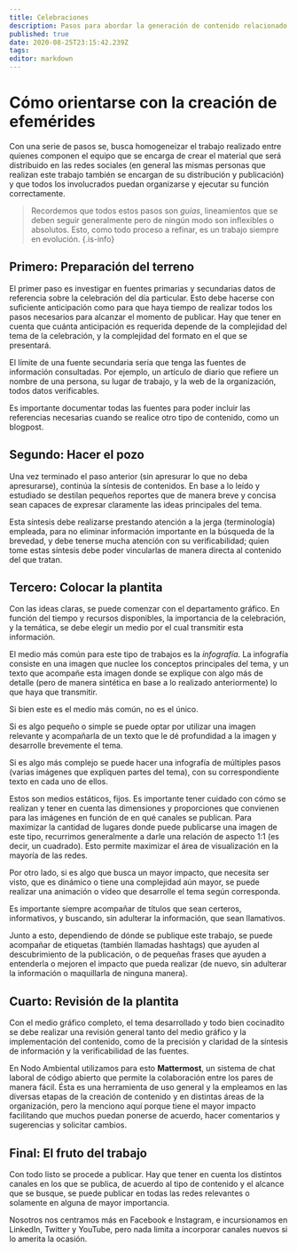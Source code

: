 ```yaml
---
title: Celebraciones
description: Pasos para abordar la generación de contenido relacionado a celebraciones y efemérides
published: true
date: 2020-08-25T23:15:42.239Z
tags: 
editor: markdown
---
```


# Cómo orientarse con la creación de efemérides

Con una serie de pasos se, busca homogeneizar el trabajo realizado entre quienes componen el equipo que se encarga de crear el material que será distribuido en las redes sociales (en general las mismas personas que realizan este trabajo también se encargan de su distribución y publicación) y que todos los involucrados puedan organizarse y ejecutar su función correctamente.

> Recordemos que todos estos pasos son _guías_, lineamientos que se deben seguir generalmente pero de ningún modo son inflexibles o absolutos. Esto, como todo proceso a refinar, es un trabajo siempre en evolución. {.is-info}

## Primero: Preparación del terreno
El primer paso es investigar en fuentes primarias y secundarias datos de referencia sobre la celebración del día particular. Esto debe hacerse con suficiente anticipación como para que haya tiempo de realizar todos los pasos necesarios para alcanzar el momento de publicar. Hay que tener en cuenta que cuánta anticipación es requerida depende de la complejidad del tema de la celebración, y la complejidad del formato en el que se presentará.

El límite de una fuente secundaria sería que tenga las fuentes de información consultadas. Por ejemplo, un artículo de diario que refiere un nombre de una persona, su lugar de trabajo, y la web de la organización, todos datos verificables.

Es importante documentar todas las fuentes para poder incluir las referencias necesarias cuando se realice otro tipo de contenido, como un blogpost.

## Segundo: Hacer el pozo

Una vez terminado el paso anterior (sin apresurar lo que no deba apresurarse), continúa la síntesis de contenidos. En base a lo leído y estudiado se destilan pequeños reportes que de manera breve y concisa sean capaces de expresar claramente las ideas principales del tema.

Esta síntesis debe realizarse prestando atención a la jerga (terminología) empleada, para no eliminar información importante en la búsqueda de la brevedad, y debe tenerse mucha atención con su verificabilidad; quien tome estas síntesis debe poder vincularlas de manera directa al contenido del que tratan.

## Tercero: Colocar la plantita

Con las ideas claras, se puede comenzar con el departamento gráfico. En función del tiempo y recursos disponibles, la importancia de la celebración, y la temática, se debe elegir un medio por el cual transmitir esta información.

El medio más común para este tipo de trabajos es la _infografía_. La infografía consiste en una imagen que nuclee los conceptos principales del tema, y un texto que acompañe esta imagen donde se explique con algo más de detalle (pero de manera sintética en base a lo realizado anteriormente) lo que haya que transmitir.

Si bien este es el medio más común, no es el único.

Si es algo pequeño o simple se puede optar por utilizar una imagen relevante y acompañarla de un texto que le dé profundidad a la imagen y desarrolle brevemente el tema. 

Si es algo más complejo se puede hacer una infografía de múltiples pasos (varias imágenes que expliquen partes del tema), con su correspondiente texto en cada uno de ellos.

Estos son medios estáticos, fijos. Es importante tener cuidado con cómo se realizan y tener en cuenta las dimensiones y proporciones que convienen para las imágenes en función de en qué canales se publican. Para maximizar la cantidad de lugares donde puede publicarse una imagen de este tipo, recurrimos generalmente a darle una relación de aspecto 1:1 (es decir, un cuadrado). Esto permite maximizar el área de visualización en la mayoría de las redes.

Por otro lado, si es algo que busca un mayor impacto, que necesita ser visto, que es dinámico o tiene una complejidad aún mayor, se puede realizar una animación o video que desarrolle el tema según corresponda.

Es importante siempre acompañar de títulos que sean certeros, informativos, y buscando, sin adulterar la información, que sean llamativos.

Junto a esto, dependiendo de dónde se publique este trabajo, se puede acompañar de etiquetas (también llamadas hashtags) que ayuden al descubrimiento de la publicación, o de pequeñas frases que ayuden a entenderla o mejoren el impacto que pueda realizar (de nuevo, sin adulterar la información o maquillarla de ninguna manera).

## Cuarto: Revisión de la plantita 

Con el medio gráfico completo, el tema desarrollado y todo bien cocinadito se debe realizar una revisión general tanto del medio gráfico y la implementación del contenido, como de la precisión y claridad de la síntesis de información y la verificabilidad de las fuentes.

En Nodo Ambiental utilizamos para esto __Mattermost__, un sistema de chat laboral de código abierto que permite la colaboración entre los pares de manera fácil. Ésta es una herramienta de uso general y la empleamos en las diversas etapas de la creación de contenido y en distintas áreas de la organización, pero la menciono aquí porque tiene el mayor impacto facilitando que muchos puedan ponerse de acuerdo, hacer comentarios y sugerencias y solicitar cambios.

## Final: El fruto del trabajo

Con todo listo se procede a publicar. Hay que tener en cuenta los distintos canales en los que se publica, de acuerdo al tipo de contenido y el alcance que se busque, se puede publicar en todas las redes relevantes o solamente en alguna de mayor importancia.

Nosotros nos centramos más en Facebook e Instagram, e incursionamos en LinkedIn, Twitter y YouTube, pero nada limita a incorporar canales nuevos si lo amerita la ocasión.
